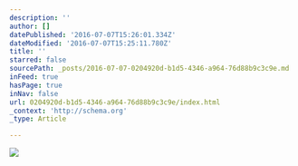 ```yaml
---
description: ''
author: []
datePublished: '2016-07-07T15:26:01.334Z'
dateModified: '2016-07-07T15:25:11.780Z'
title: ''
starred: false
sourcePath: _posts/2016-07-07-0204920d-b1d5-4346-a964-76d88b9c3c9e.md
inFeed: true
hasPage: true
inNav: false
url: 0204920d-b1d5-4346-a964-76d88b9c3c9e/index.html
_context: 'http://schema.org'
_type: Article

---
```

![](https://the-grid-user-content.s3-us-west-2.amazonaws.com/295931c0-57be-4b2f-ad31-a951869ef238.jpg)